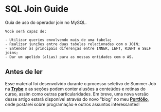 # SQL Join Guide
Guia de uso do operador join no MySQL.

```
Você será capaz de:

- Utilizar queries envolvendo mais de uma tabela;
- Realizar junções entre duas tabelas relacionadas com o JOIN;
- Entender as principais diferenças entre INNER, LEFT, RIGHT e SELF joins;
- Dar um apelido (alias) para as nossas entidades com o AS.
```

## Antes de ler

Esse material foi desenvolvido durante o processo seletivo de Summer Job na [**Trybe**](https://www.betrybe.com/) e as seções podem conter alusões a
conteúdos e rotinas do curso, assim como outras particularidades. Em breve, uma nova versão desse artigo estará disponível através do novo "blog"
no meu [**Portfólio**](https://portfolio-orcin-six.vercel.app/), onde postarei sobre programação e outros assuntos interessantes!
